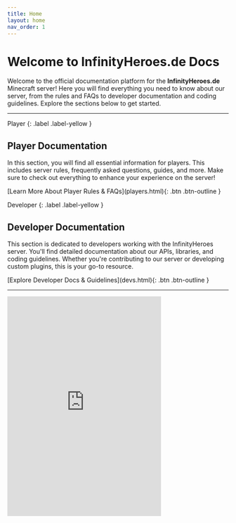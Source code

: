 ```yaml
---
title: Home
layout: home
nav_order: 1
---
```


# Welcome to InfinityHeroes.de Docs

Welcome to the official documentation platform for the **InfinityHeroes.de** Minecraft server! Here you will find everything you need to know about our server, from the rules and FAQs to developer documentation and coding guidelines. Explore the sections below to get started.

****

Player
{: .label .label-yellow }

## Player Documentation

In this section, you will find all essential information for players. This includes server rules, frequently asked questions, guides, and more. Make sure to check out everything to enhance your experience on the server!


<span class="fs-5">
[Learn More About Player Rules & FAQs](players.html){: .btn .btn-outline }
</span>

Developer
{: .label .label-yellow }

## Developer Documentation

This section is dedicated to developers working with the InfinityHeroes server. You'll find detailed documentation about our APIs, libraries, and coding guidelines. Whether you're contributing to our server or developing custom plugins, this is your go-to resource.

<span class="fs-5">
[Explore Developer Docs & Guidelines](devs.html){: .btn .btn-outline }
</span>

---
<iframe src="https://discord.com/widget?id=355790224527327232&theme=dark" width="350" height="500" allowtransparency="true" frameborder="0" sandbox="allow-popups allow-popups-to-escape-sandbox allow-same-origin allow-scripts"></iframe>
